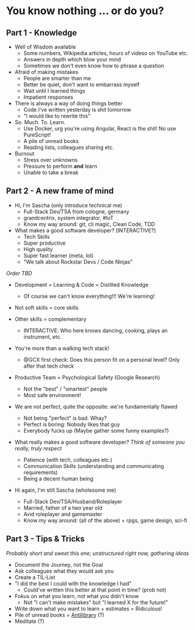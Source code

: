 # You know nothing ... or do you?

## Part 1 - Knowledge

- Well of Wisdom available
  + Some numbers, Wikipedia articles, hours of videso on YouTube etc.
  + Answers in depth which blow your mind
  + Sometimes we don't even know how to phrase a question
- Afraid of making mistakes
  + People are smarter than me
  + Better be quiet, don't want to embarrass myself
  + Wait until I learned things
  + Impatient responses
- There is always a way of doing things better
  + Code I've written yesterday is shit tomorrow
  + "I would like to rewrite this"
- So. Much. To. Learn.
  + Use Docker, urg you're using Angular, React is the shit! No use PureScript!
  + A pile of unread books
  + Reading lists, colleagues sharing etc.
- Burnout
  + Stress over unknowns
  + Pressure to perform __and__ learn
  + Unable to take a break

## Part 2 - A new frame of mind

- Hi, I'm Sascha (only introduce technical me)
  + Full-Stack Dev/TSA from cologne, germany
  + grandcentrix, system integrator, #IoT
  + Know my way around: git, cli magic, Clean Code, TDD
- What makes a good software developer? [INTERACTIVE?]
  + Tech Skills
  + Super productive
  + High quality
  + Super fast learner (meta, lol)
  + "We talk about Rockstar Devs / Code Ninjas"

*Order TBD*
- Development = Learning & Code = Distilled Knowledge
  + Of course we can't know everything!!! We're learning!
- Not soft skills = core skills
- Other skills = complementary
  + INTERACTIVE: Who here knows dancing, cooking, plays an instrument, etc.
- You're more than a walking tech stack!
  + @GCX first check: Does this person fit on a personal level? Only after that tech check
- Productive Team = Psychological Safety (Google Research)
  + Not the "best" / "smartest" people
  + Most safe environment!
- We are not perfect, quite the opposite: we're fundamentally flawed
  + Not being "perfect" is bad. Whay?
  + Perfect is boring: Nobody likes that guy
  + Everybody fucks up (Maybe gather some funny examples?)

- What really makes a good software developer?
  *Think of someone you really, truly respect*
  + Patience (with tech, colleagues etc.)
  + Communication Skills (understanding and communicating requirements)
  + Being a decent human being
- Hi again, I'm still Sascha (wholesome me)
  + Full-Stack Dev/TSA/Husband/Roleplayer
  + Married, father of a two year old
  + Avid roleplayer and gamemaster
  + Know my way around: (all of the above) + rpgs, game design, sci-fi

## Part 3 - Tips & Tricks

*Probably short and sweet this one; unstructured right now, gathering ideas*

- Document the Journey, not the Goal
- Ask colleagues what they would ask you
- Create a TIL-List
- "I did the best I could with the knowledge I had"
  + Could've written this better at that point in time? (prob not)
- Fokus on what you learn, not what you didn't know
  + Not "I can't make mistakes" but "I learned X for the future!"
- Write down what you want to learn + estimates = Ridiculous!
- Pile of unread books = [Antilibrary](https://www.brainpickings.org/2015/03/24/umberto-eco-antilibrary/) (?)
- Meditate (?)